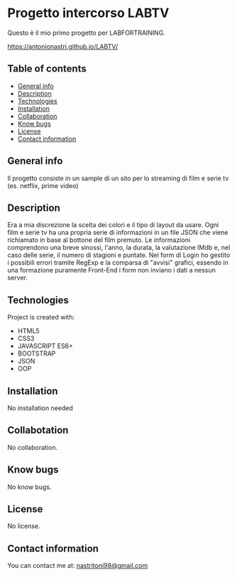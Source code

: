 # Progetto intercorso LABTV
Questo è il mio primo progetto per LABFORTRAINING. 


https://antonionastri.github.io/LABTV/


## Table of contents
* [General info](#general-info)
* [Description](#description)
* [Technologies](#technologies)
* [Installation](#installation)
* [Collaboration](#collaboration)
* [Know bugs](#know-bugs)
* [License](#license)
* [Contact information](#contact-information)


## General info
Il progetto consiste in un sample di un sito per lo streaming di film e serie tv (es. netflix, prime video)

## Description
Era a mia discrezione la scelta dei colori e il tipo di layout da usare. Ogni film e serie tv ha una propria serie di
informazioni in un file JSON che viene richiamato in base al bottone del film premuto. Le informazioni comprendono
una breve sinossi, l'anno, la durata, la valutazione IMdb e, nel caso delle serie, il numero di stagioni e puntate.
Nel form di Login ho gestito i possibili errori tramite RegExp e la comparsa di "avvisi" grafici, essendo in una 
formazione puramente Front-End i form non inviano i dati a nessun server.


## Technologies
Project is created with:

* HTML5
* CSS3
* JAVASCRIPT ES6+
* BOOTSTRAP
* JSON
* OOP
	
## Installation
No installation needed

## Collabotation
No collaboration.

## Know bugs
No know bugs.

## License
No license.

## Contact information
You can contact me at: nastritoni98@gmail.com 
